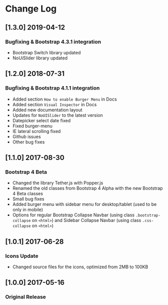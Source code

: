 # Change Log

## [1.3.0] 2019-04-12
### Bugfixing & Bootstrap 4.3.1 integration
- Bootstrap Switch library updated
- NoUiSlider library updated

## [1.2.0] 2018-07-31
### Bugfixing & Bootstrap 4.1.1 integration
- Added section `How to enable Burger Menu` in Docs
- Added section `Visual Inspector` in Docs
- Added new documentation layout
- Updates for `NoUISlider` to the latest version
- Datepicker select date fixed
- Fixed burger-menu
- IE lateral scrolling fixed
- Github issues  
- Other bug fixes

## [1.1.0] 2017-08-30
### Bootstrap 4 Beta
- Changed the library Tether.js with Popper.js
- Renamed the old classes from Bootstrap 4 Alpha with the new Bootstrap 4 Beta classes
- Small bug fixes
- Added burger menu with sidebar menu for desktop/tablet (used to be only in mobile)
- Options for regular Bootstrap Collapse Navbar (using class `.bootstrap-collapse` on `<html>`) and Sidebar Collapse Navbar (using class `.css-collapse` on `<html>`)

## [1.0.1] 2017-06-28
### Icons Update
- Changed source files for the icons, optimized from 2MB to 100KB

## [1.0.0] 2017-05-16
### Original Release
